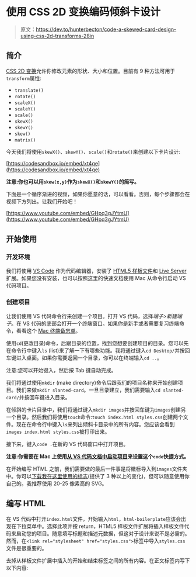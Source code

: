 # 使用 CSS 2D 变换编码倾斜卡设计

> 原文：<https://dev.to/hunterbecton/code-a-skewed-card-design-using-css-2d-transforms-28in>

## 简介

[CSS 2D 变换](https://www.w3schools.com/css/css3_2dtransforms.asp)允许你修改元素的形状、大小和位置。目前有 9 种方法可用于`transform`属性:

*   `translate()`
*   `rotate()`
*   `scaleX()`
*   `scaleY()`
*   `scale()`
*   `skewX()`
*   `skewY()`
*   `skew()`
*   `matrix()`

今天我们将使用`skewX()`、`skewY()`、`scale()`和`rotate()`来创建以下卡片设计:

[https://codesandbox.io/embed/xt4qe](https://codesandbox.io/embed/xt4qe)

**注意:你也可以用`skew(x,y)`作为`skewX()`和`skewY()`的简写。**

下面是一个循序渐进的视频，如果你愿意的话，可以看看。否则，每个步骤都会在视频下方列出。让我们开始吧！

[https://www.youtube.com/embed/GHpq3gJYtmU](https://www.youtube.com/embed/GHpq3gJYtmU)

## 开始使用

### 开发环境

我们将使用 [VS Code](https://code.visualstudio.com/) 作为代码编辑器，安装了 [HTML5 样板文件](https://marketplace.visualstudio.com/items?itemName=sidthesloth.html5-boilerplate)和 [Live Server](https://marketplace.visualstudio.com/items?itemName=ritwickdey.LiveServer) 扩展。如果您没有安装，也可以按照这里的快速文档使用 Mac 从命令行启动 VS 代码项目。

### 创建项目

让我们使用 VS 代码命令行来创建一个项目。打开 VS 代码，选择*端子>新建端子*。在 VS 代码的底部会打开一个终端窗口。如果你是新手或者需要复习终端命令，看看这个 [Mac 终端备忘单](https://gist.github.com/poopsplat/7195274)。

使用`cd`(更改目录)命令，后跟目录的位置，找到您想要创建项目的目录。您可以先在命令行中键入`ls` (list)来了解一下有哪些功能。我将通过键入`cd Desktop/`并按回车键进入桌面。如果你需要返回一个目录，你可以在终端输入`cd ..`。

注意:您可以开始键入，然后按 Tab 键自动完成。

我们将通过使用`mkdir` (make directory)命令后跟我们的项目名称来开始创建项目。我们来做`mkdir slanted-card`。一旦目录建立，我们需要输入`cd slanted-card/`并按回车键进入目录。

在倾斜的卡片目录中，我们将通过键入`mkdir images`并按回车键为`images`创建另一个目录。然后我们将使用`touch`命令:`touch index.html styles.css`创建两个文件。现在在命令行中键入`ls`来列出倾斜卡目录中的所有内容。您应该会看到`images index.html styles.css`被打印出来。

接下来，键入`code .`在新的 VS 代码窗口中打开项目。

**注意:你需要在 Mac 上使用[从 VS 代码文档中启动项目](https://code.visualstudio.com/docs/setup/mac#_launching-from-the-command-line)来设置这个`code`快捷方式。**

在开始编写 HTML 之前，我们需要做的最后一件事是将徽标导入到`images`文件夹中。你可以[下载我在这里使用的标志](https://www.dropbox.com/sh/ne6w7rpelkdbdoy/AAAKpXLM0DsLBq1IeORE_83-a?dl=0)(提供了 3 种以上的变化)，但可以随意使用你自己的。我推荐使用 20-25 像素高的 SVG。

## 编写 HTML

在 VS 代码中打开`index.html`文件，开始输入`html`，`html-boilerplate`应该会出现在下拉菜单中。选择此项并按 return，HTML5 样板文件扩展将插入样板文件代码来启动您的项目。随意填写标题和描述元数据，但这对于设计来说不是必需的。然而，在`<link rel="stylesheet" href="styles.css">`标签中导入`styles.css`文件是很重要的。

去掉从样板文件扩展中插入的开始和结束标签之间的所有内容。在正文标签内写下以下内容: